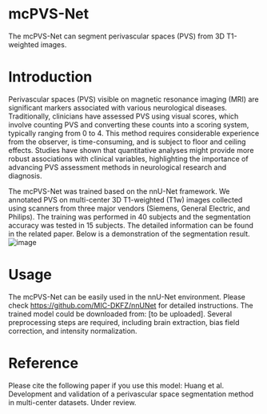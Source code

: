 # mcPVS-Net
The mcPVS-Net can segment perivascular spaces (PVS) from 3D T1-weighted images.

# Introduction
Perivascular spaces (PVS) visible on magnetic resonance imaging (MRI) are significant markers associated with various neurological diseases. Traditionally, clinicians have assessed PVS using visual scores, which involve counting PVS and converting these counts into a scoring system, typically ranging from 0 to 4. This method requires considerable experience from the observer, is time-consuming, and is subject to floor and ceiling effects. Studies have shown that quantitative analyses might provide more robust associations with clinical variables, highlighting the importance of advancing PVS assessment methods in neurological research and diagnosis.

The mcPVS-Net was trained based on the nnU-Net framework. We annotated PVS on multi-center 3D T1-weighted (T1w) images collected using scanners from three major vendors (Siemens, General Electric, and Philips). The training was performed in 40 subjects and the segmentation accuracy was tested in 15 subjects. The detailed information can be found in the related paper. Below is a demonstration of the segmentation result.
![image](https://github.com/user-attachments/assets/49442145-c5c8-45af-8e60-f138b81eac78)


# Usage
The mcPVS-Net can be easily used in the nnU-Net environment. Please check https://github.com/MIC-DKFZ/nnUNet for detailed instructions. The trained model could be downloaded from: [to be uploaded].
Several preprocessing steps are required, including brain extraction, bias field correction, and intensity normalization.

# Reference
Please cite the following paper if you use this model:
Huang et al. Development and validation of a perivascular space segmentation method in multi-center datasets. Under review.
